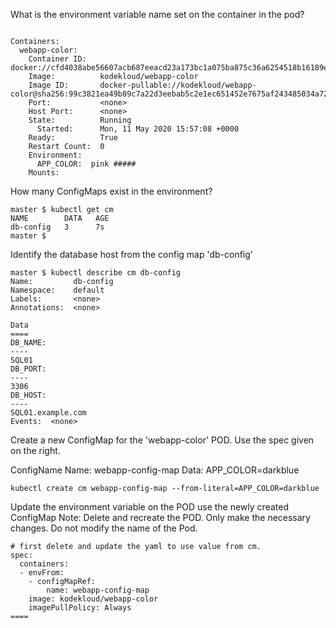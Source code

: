 What is the environment variable name set on the container in the pod?


```shell script

Containers:
  webapp-color:
    Container ID:   docker://cfd4038abe56607acb687eeacd23a173bc1a075ba875c36a6254518b16189ee9
    Image:          kodekloud/webapp-color
    Image ID:       docker-pullable://kodekloud/webapp-color@sha256:99c3821ea49b89c7a22d3eebab5c2e1ec651452e7675af243485034a72eb1423
    Port:           <none>
    Host Port:      <none>
    State:          Running
      Started:      Mon, 11 May 2020 15:57:08 +0000
    Ready:          True
    Restart Count:  0
    Environment:
      APP_COLOR:  pink #####
    Mounts:

```


How many ConfigMaps exist in the environment?
```shell script
master $ kubectl get cm
NAME        DATA   AGE
db-config   3      7s
master $

```

Identify the database host from the config map 'db-config'
```shell script
master $ kubectl describe cm db-config
Name:         db-config
Namespace:    default
Labels:       <none>
Annotations:  <none>

Data
====
DB_NAME:
----
SQL01
DB_PORT:
----
3306
DB_HOST:
----
SQL01.example.com
Events:  <none>

```

Create a new ConfigMap for the 'webapp-color' POD. Use the spec given on the right.

ConfigName Name: webapp-config-map
Data: APP_COLOR=darkblue

```shell script
kubectl create cm webapp-config-map --from-literal=APP_COLOR=darkblue
```

Update the environment variable on the POD use the newly created ConfigMap
Note: Delete and recreate the POD. Only make the necessary changes. Do not modify the name of the Pod.

```shell script
# first delete and update the yaml to use value from cm.
spec:
  containers:
  - envFrom:
    - configMapRef:
        name: webapp-config-map
    image: kodekloud/webapp-color
    imagePullPolicy: Always
====


```

